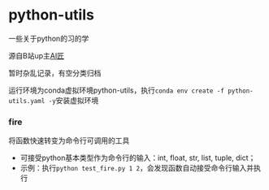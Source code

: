 # python-utils
一些关于python的习的学

源自B站up主[AI匠](https://space.bilibili.com/2832208)

暂时杂乱记录，有空分类归档

运行环境为conda虚拟环境python-utils，执行`conda env create -f python-utils.yaml -y`安装虚拟环境

### fire
将函数快速转变为命令行可调用的工具
- 可接受python基本类型作为命令行的输入：int, float, str, list, tuple, dict；
- 示例：执行`python test_fire.py 1 2`，会发现函数自动接受命令行输入并执行



